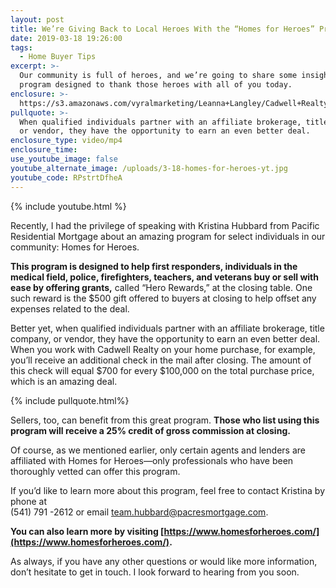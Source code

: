 ```yaml
---
layout: post
title: We’re Giving Back to Local Heroes With the “Homes for Heroes” Program
date: 2019-03-18 19:26:00
tags:
  - Home Buyer Tips
excerpt: >-
  Our community is full of heroes, and we’re going to share some insight into a
  program designed to thank those heroes with all of you today.
enclosure: >-
  https://s3.amazonaws.com/vyralmarketing/Leanna+Langley/Cadwell+Realty+Group+_+Were+Giving+Back+to+Local+Heroes+With+the+Homes+for+Heroes+Program.mp4
pullquote: >-
  When qualified individuals partner with an affiliate brokerage, title company,
  or vendor, they have the opportunity to earn an even better deal.
enclosure_type: video/mp4
enclosure_time:
use_youtube_image: false
youtube_alternate_image: /uploads/3-18-homes-for-heroes-yt.jpg
youtube_code: RPstrtDfheA
---
```


{% include youtube.html %}

Recently, I had the privilege of speaking with Kristina Hubbard from Pacific Residential Mortgage about an amazing program for select individuals in our community: Homes for Heroes.&nbsp;

**This program is designed to help first responders, individuals in the medical field, police, firefighters, teachers, and veterans buy or sell with ease by offering grants,** called “Hero Rewards,” at the closing table. One such reward is the $500 gift offered to buyers at closing to help offset any expenses related to the deal.&nbsp;

Better yet, when qualified individuals partner with an affiliate brokerage, title company, or vendor, they have the opportunity to earn an even better deal. When you work with Cadwell Realty on your home purchase, for example, you’ll receive an additional check in the mail after closing. The amount of this check will equal $700 for every $100,000 on the total purchase price, which is an amazing deal.

{% include pullquote.html%}

Sellers, too, can benefit from this great program. **Those who list using this program will receive a 25% credit of gross commission at closing.&nbsp;**

Of course, as we mentioned earlier, only certain agents and lenders are affiliated with Homes for Heroes—only professionals who have been thoroughly vetted can offer this program.&nbsp;

If you’d like to learn more about this program, feel free to contact Kristina by phone at&nbsp;<br>(541) 791 -2612 or email [team.hubbard@pacresmortgage.com](mailto:team.hubbard@pacresmortgage.com).&nbsp;

**You can also learn more by visiting [https://www.homesforheroes.com/](https://www.homesforheroes.com/).&nbsp;**

As always, if you have any other questions or would like more information, don’t hesitate to get in touch. I look forward to hearing from you soon.